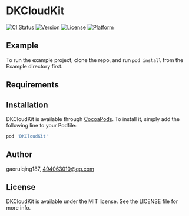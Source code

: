 # DKCloudKit

[![CI Status](https://img.shields.io/travis/gaoruiqing187/DKCloudKit.svg?style=flat)](https://travis-ci.org/gaoruiqing187/DKCloudKit)
[![Version](https://img.shields.io/cocoapods/v/DKCloudKit.svg?style=flat)](https://cocoapods.org/pods/DKCloudKit)
[![License](https://img.shields.io/cocoapods/l/DKCloudKit.svg?style=flat)](https://cocoapods.org/pods/DKCloudKit)
[![Platform](https://img.shields.io/cocoapods/p/DKCloudKit.svg?style=flat)](https://cocoapods.org/pods/DKCloudKit)

## Example

To run the example project, clone the repo, and run `pod install` from the Example directory first.

## Requirements

## Installation

DKCloudKit is available through [CocoaPods](https://cocoapods.org). To install
it, simply add the following line to your Podfile:

```ruby
pod 'DKCloudKit'
```

## Author

gaoruiqing187, 494063010@qq.com

## License

DKCloudKit is available under the MIT license. See the LICENSE file for more info.
